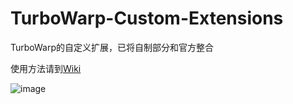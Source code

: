 # TurboWarp-Custom-Extensions
TurboWarp的自定义扩展，已将自制部分和官方整合

使用方法请到[Wiki](https://github.com/gyc123456-1/TurboWarp-Custom-Extensions/wiki)

![image](https://user-images.githubusercontent.com/69791212/155830135-fe58528f-06e2-4034-b17d-e2f14f3136bf.png)
